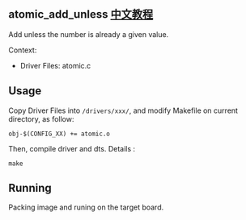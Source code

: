 atomic_add_unless [中文教程](https://biscuitos.github.io/blog/ATOMIC_atomic_add_unless/)
----------------------------------

Add unless the number is already a given value.

Context:

* Driver Files: atomic.c

## Usage

Copy Driver Files into `/drivers/xxx/`, and modify Makefile on current 
directory, as follow:

```
obj-$(CONFIG_XX) += atomic.o
```

Then, compile driver and dts. Details :

```
make
```

## Running

Packing image and runing on the target board.
